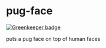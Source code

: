pug-face
========

[![Greenkeeper badge](https://badges.greenkeeper.io/apechimp/pug-face.svg)](https://greenkeeper.io/)

puts a pug face on top of human faces
